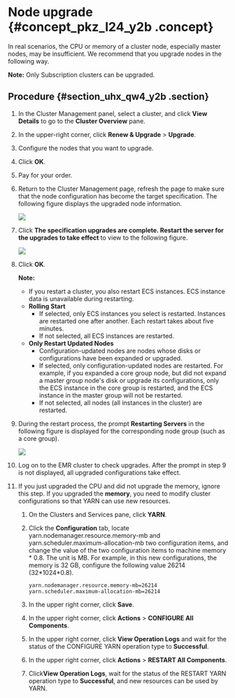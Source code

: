 # Node upgrade {#concept_pkz_l24_y2b .concept}

In real scenarios, the CPU or memory of a cluster node, especially master nodes, may be insufficient. We recommend that you upgrade nodes in the following way.

**Note:** Only Subscription clusters can be upgraded.

## Procedure {#section_uhx_qw4_y2b .section}

1.  In the Cluster Management panel, select a cluster, and click **View Details** to go to the **Cluster Overview** pane.
2.  In the upper-right corner, click **Renew & Upgrade** \> **Upgrade**.
3.  Configure the nodes that you want to upgrade.
4.  Click **OK**.
5.  Pay for your order.
6.  Return to the Cluster Management page, refresh the page to make sure that the node configuration has become the target specification. The following figure displays the upgraded node information.

    ![](http://static-aliyun-doc.oss-cn-hangzhou.aliyuncs.com/assets/img/17863/154832624737798_en-US.png)

7.  Click **The specification upgrades are complete. Restart the server for the upgrades to take effect** to view to the following figure.

    ![](http://static-aliyun-doc.oss-cn-hangzhou.aliyuncs.com/assets/img/17863/154832624737818_en-US.png)

8.  Click **OK**.

    **Note:** 

    -   If you restart a cluster, you also restart ECS instances. ECS instance data is unavailable during restarting.
    -   **Rolling Start**
        -   If selected, only ECS instances you select is restarted. Instances are restarted one after another. Each restart takes about five minutes.
        -   If not selected, all ECS instances are restarted.
    -   **Only Restart Updated Nodes**
        -   Configuration-updated nodes are nodes whose disks or configurations have been expanded or upgraded.
        -   If selected, only configuration-updated nodes are restarted. For example, if you expanded a core group node, but did not expand a master group node's disk or upgrade its configurations, only the ECS instance in the core group is restarted, and the ECS instance in the master group will not be restarted.
        -   If not selected, all nodes \(all instances in the cluster\) are restarted.
9.  During the restart process, the prompt **Restarting Servers** in the following figure is displayed for the corresponding node group \(such as a core group\).

    ![](http://static-aliyun-doc.oss-cn-hangzhou.aliyuncs.com/assets/img/17863/154832624737825_en-US.png)

10. Log on to the EMR cluster to check upgrades. After the prompt in step 9 is not displayed, all upgraded configurations take effect.
11. If you just upgraded the CPU and did not upgrade the memory, ignore this step. If you upgraded the **memory**, you need to modify cluster configurations so that YARN can use new resources.
    1.  On the Clusters and Services pane, click **YARN**.
    2.  Click the **Configuration** tab, locate yarn.nodemanager.resource.memory-mb and yarn.scheduler.maximum-allocation-mb two configuration items, and change the value of the two configuration items to machine memory \* 0.8. The unit is MB. For example, in this new configurations, the memory is 32 GB, configure the following value 26214 \(32\*1024\*0.8\).

        ```
        yarn.nodemanager.resource.memory-mb=26214
        yarn.scheduler.maximum-allocation-mb=26214
        ```

    3.  In the upper right corner, click **Save**.
    4.  In the upper right corner, click **Actions** \> **CONFIGURE All Components**.
    5.  In the upper right corner, click **View Operation Logs** and wait for the status of the CONFIGURE YARN operation type to **Successful**.
    6.  In the upper right corner, click **Actions** \> **RESTART All Components**.
    7.  Click**View Operation Logs**, wait for the status of the RESTART YARN operation type to **Successful**, and new resources can be used by YARN.

